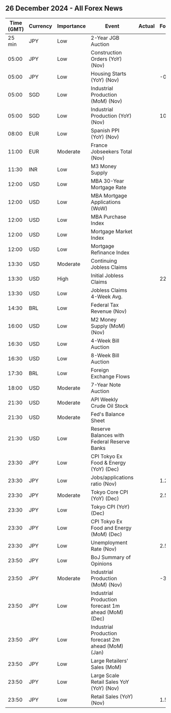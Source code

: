## 26 December 2024 - All Forex News

| Time (GMT) | Currency | Importance | Event | Actual | Forecast | Previous |
|------|----------|------------|-------|--------|----------|----------|
| 25 min | JPY | Low | 2-Year JGB Auction |  |  | 0.454% |
| 05:00 | JPY | Low | Construction Orders (YoY) (Nov) |  |  | 44.6% |
| 05:00 | JPY | Low | Housing Starts (YoY) (Nov) |  | -0.1% | -2.9% |
| 05:00 | SGD | Low | Industrial Production (MoM) (Nov) |  |  | 0.1% |
| 05:00 | SGD | Low | Industrial Production (YoY) (Nov) |  | 10.0% | 1.2% |
| 08:00 | EUR | Low | Spanish PPI (YoY) (Nov) |  |  | -3.9% |
| 11:00 | EUR | Moderate | France Jobseekers Total (Nov) |  |  | 2,891.5K |
| 11:30 | INR | Low | M3 Money Supply |  |  | 10.0% |
| 12:00 | USD | Low | MBA 30-Year Mortgage Rate |  |  | 6.75% |
| 12:00 | USD | Low | MBA Mortgage Applications (WoW) |  |  | -0.7% |
| 12:00 | USD | Low | MBA Purchase Index |  |  | 157.1 |
| 12:00 | USD | Low | Mortgage Market Index |  |  | 224.0 |
| 12:00 | USD | Low | Mortgage Refinance Index |  |  | 617.5 |
| 13:30 | USD | Moderate | Continuing Jobless Claims |  |  | 1,874K |
| 13:30 | USD | High | Initial Jobless Claims |  | 223K | 220K |
| 13:30 | USD | Low | Jobless Claims 4-Week Avg. |  |  | 225.50K |
| 14:30 | BRL | Low | Federal Tax Revenue (Nov) |  |  | 247.92B |
| 16:00 | USD | Low | M2 Money Supply (MoM) (Nov) |  |  | 23.31T |
| 16:30 | USD | Low | 4-Week Bill Auction |  |  | 4.230% |
| 16:30 | USD | Low | 8-Week Bill Auction |  |  | 4.230% |
| 17:30 | BRL | Low | Foreign Exchange Flows |  |  | -4.146B |
| 18:00 | USD | Moderate | 7-Year Note Auction |  |  | 4.183% |
| 21:30 | USD | Moderate | API Weekly Crude Oil Stock |  |  | -4.700M |
| 21:30 | USD | Moderate | Fed's Balance Sheet |  |  | 6,889B |
| 21:30 | USD | Low | Reserve Balances with Federal Reserve Banks |  |  | 3.237T |
| 23:30 | JPY | Low | CPI Tokyo Ex Food & Energy (YoY) (Dec) |  |  | 1.2% |
| 23:30 | JPY | Low | Jobs/applications ratio (Nov) |  | 1.25 | 1.25 |
| 23:30 | JPY | Moderate | Tokyo Core CPI (YoY) (Dec) |  | 2.5% | 2.2% |
| 23:30 | JPY | Low | Tokyo CPI (YoY) (Dec) |  |  | 2.6% |
| 23:30 | JPY | Low | CPI Tokyo Ex Food and Energy (MoM) (Dec) |  |  | 0.1% |
| 23:30 | JPY | Low | Unemployment Rate (Nov) |  | 2.5% | 2.5% |
| 23:50 | JPY | Low | BoJ Summary of Opinions |  |  |  |
| 23:50 | JPY | Moderate | Industrial Production (MoM) (Nov) |  | -3.4% | 2.8% |
| 23:50 | JPY | Low | Industrial Production forecast 1m ahead (MoM) (Dec) |  |  | -2.2% |
| 23:50 | JPY | Low | Industrial Production forecast 2m ahead (MoM) (Jan) |  |  | -0.5% |
| 23:50 | JPY | Low | Large Retailers' Sales (MoM) |  |  | -2.3% |
| 23:50 | JPY | Low | Large Scale Retail Sales YoY (YoY) (Nov) |  |  | -1.0% |
| 23:50 | JPY | Low | Retail Sales (YoY) (Nov) |  | 1.5% | 1.6% |
